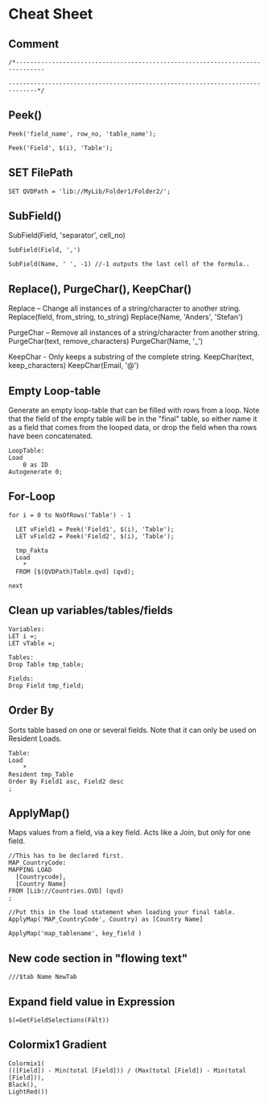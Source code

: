 # Cheat Sheet

## Comment

```
/*------------------------------------------------------------------------------ 

------------------------------------------------------------------------------*/ 
```

## Peek() 

```
Peek('field_name', row_no, 'table_name');  

Peek('Field', $(i), 'Table'); 
```

## SET FilePath 

```
SET QVDPath = 'lib://MyLib/Folder1/Folder2/';
```

## SubField() 

SubField(Field, 'separator', cell_no) 
 
```
SubField(Field, ',') 

SubField(Name, ' ', -1) //-1 outputs the last cell of the formula.. 
```

## Replace(), PurgeChar(), KeepChar() 

Replace – Change all instances of a string/character to another string. 
Replace(field, from_string, to_string) 
Replace(Name, 'Anders', 'Stefan') 

PurgeChar – Remove all instances of a string/character from another string. 
PurgeChar(text, remove_characters) 
PurgeChar(Name, '_') 

KeepChar - Only keeps a substring of the complete string. 
KeepChar(text, keep_characters) 
KeepChar(Email, '@') 

## Empty Loop-table

Generate an empty loop-table that can be filled with rows from a loop. Note that the field of the empty table will be in the "final" table, 
so either name it as a field that comes from the looped data, or drop the field when tha rows have been concatenated.

```
LoopTable: 
Load 
    0 as ID 
Autogenerate 0;
```

## For-Loop 

```
for i = 0 to NoOfRows('Table') - 1

  LET vField1 = Peek('Field1', $(i), 'Table'); 
  LET vField2 = Peek('Field2', $(i), 'Table'); 

  tmp_Fakta
  Load
    * 
  FROM [$(QVDPath)Table.qvd] (qvd);

next
```

## Clean up variables/tables/fields

```
Variables: 
LET i =;
LET vTable =;

Tables: 
Drop Table tmp_table; 

Fields: 
Drop Field tmp_field; 
```

## Order By 

Sorts table based on one or several fields. Note that it can only be used on Resident Loads.
 
```
Table: 
Load 
    * 
Resident tmp_Table 
Order By Field1 asc, Field2 desc 
;
```

## ApplyMap() 

Maps values from a field, via a key field. Acts like a Join, but only for one field.

```
//This has to be declared first.
MAP_CountryCode: 
MAPPING LOAD
  [Countrycode], 
  [Country Name] 
FROM [Lib://Countries.QVD] (qvd) 
; 

//Put this in the load statement when loading your final table.
ApplyMap('MAP_CountryCode', Country) as [Country Name] 

ApplyMap('map_tablename', key_field )
```

## New code section in "flowing text" 

```
///$tab Name NewTab 
```

## Expand field value in Expression 

```
$(=GetFieldSelections(Fält)) 
```

## Colormix1 Gradient 

```
Colormix1( 
(([Field]) - Min(total [Field])) / (Max(total [Field]) - Min(total [Field])), 
Black(),  
LightRed()) 
```
 
